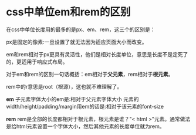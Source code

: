 
# css中单位em和rem的区别

在css中单位长度用的最多的是px、em、rem，这三个的区别是：

px是固定的像素:一旦设置了就无法因为适应页面大小而改变。

em和rem相对于px更具有灵活性，他们是相对长度单位，意思是长度不是定死了的，更适用于响应式布局。

对于em和rem的区别一句话概括：em相对于**父元素**，rem相对于**根元素**。

rem中的r意思是root（根源），这也就不难理解了。

**em**
子元素字体大小的em是:相对于父元素字体大小
元素的width/height/padding/margin用em的话是:相对于该元素的font-size

**rem**
rem是全部的长度都相对于根元素，根元素是谁？"< html >"元素。通常做法是给html元素设置一个字体大小，然后其他元素的长度单位就为rem。
